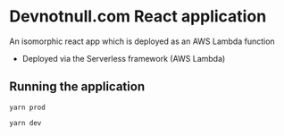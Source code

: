 # Devnotnull.com React application

An isomorphic react app which is deployed as an AWS Lambda function

- Deployed via the Serverless framework (AWS Lambda) 

## Running the application

```
yarn prod
```

```
yarn dev
```
